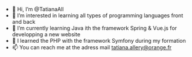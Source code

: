 - 👋 Hi, I’m @TatianaAll
- 👀 I’m interested in learning all types of programming languages front and back
- 🌱 I’m currently learning Java ith the framework Spring & Vue.js for developping a new website
- 🌱 I learned the PHP with the framework Symfony during my formation
- 📫 You can reach me at the adress mail tatiana.allery@orange.fr

<!---
TatianaAll/TatianaAll is a ✨ special ✨ repository because its `README.md` (this file) appears on your GitHub profile.
You can click the Preview link to take a look at your changes.
--->
